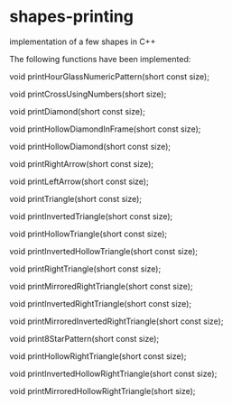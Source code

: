 # shapes-printing
implementation of a few shapes in C++

The following functions have been implemented:

void printHourGlassNumericPattern(short const size);

void printCrossUsingNumbers(short size);

void printDiamond(short const size);

void printHollowDiamondInFrame(short const size);

void printHollowDiamond(short const size);

void printRightArrow(short const size);

void printLeftArrow(short const size);

void printTriangle(short const size);

void printInvertedTriangle(short const size);

void printHollowTriangle(short const size);

void printInvertedHollowTriangle(short const size);

void printRightTriangle(short const size);

void printMirroredRightTriangle(short const size);

void printInvertedRightTriangle(short const size);

void printMirroredInvertedRightTriangle(short const size);

void print8StarPattern(short const size);

void printHollowRightTriangle(short const size);

void printInvertedHollowRightTriangle(short const size);

void printMirroredHollowRightTriangle(short size);
